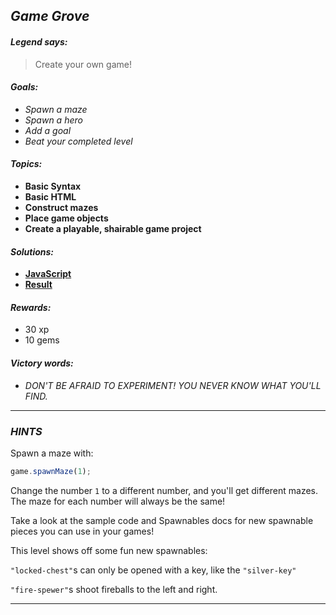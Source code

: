 ## _Game Grove_

#### _Legend says:_
> Create your own game!

#### _Goals:_
+ _Spawn a maze_
+ _Spawn a hero_
+ _Add a goal_
+ _Beat your completed level_

#### _Topics:_
+ **Basic Syntax**
+ **Basic HTML**
+ **Construct mazes**
+ **Place game objects**
+ **Create a playable, shairable game project**

#### _Solutions:_
+ **[JavaScript](gameGroveGD1.js)**
+ **[Result](https://codecombat.com/play/game-dev-level/5d0e20b510596600298e9075)**

#### _Rewards:_
+ 30 xp
+ 10 gems

#### _Victory words:_
+ _DON'T BE AFRAID TO EXPERIMENT! YOU NEVER KNOW WHAT YOU'LL FIND._

___

### _HINTS_

Spawn a maze with:

```javascript
game.spawnMaze(1);
```

Change the number `1` to a different number, and you'll get different mazes. The maze for each number will always be the same!

Take a look at the sample code and Spawnables docs for new spawnable pieces you can use in your games!

This level shows off some fun new spawnables:

`"locked-chest"`s can only be opened with a key, like the `"silver-key"`

`"fire-spewer"`s shoot fireballs to the left and right.

___
